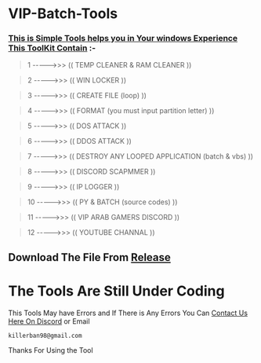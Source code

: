 # VIP-Batch-Tools

### [This is Simple Tools helps you in Your windows Experience This ToolKit Contain](https://discord.gg/3svxC3UyGS) :-
> 1 ----->>>   ((  TEMP CLEANER & RAM CLEANER  ))

> 2 ----->>>   ((  WIN LOCKER  ))

> 3 ----->>>   ((  CREATE FILE (loop)  ))

> 4 ----->>>   ((  FORMAT (you must input partition letter)  ))

> 5 ----->>>   ((  DOS ATTACK  ))

> 6 ----->>>   ((  DDOS ATTACK  ))

> 7 ----->>>   ((  DESTROY ANY LOOPED APPLICATION (batch & vbs)  ))


> 8 ----->>>   ((  DISCORD SCAPMMER  ))

> 9 ----->>>   ((  IP LOGGER  ))

> 10 ----->>>   ((  PY & BATCH (source codes)  ))

> 11 ----->>>   ((  VIP ARAB GAMERS  DISCORD   ))

> 12 ----->>>   ((  YOUTUBE CHANNAL  ))

## Download The File From [Release](https://github.com/KillerBan/VIP-Batch-Tools/releases) 

# The Tools Are Still Under Coding

This Tools May have Errors and If There is Any Errors You Can [Contact Us Here On Discord](https://discord.gg/3svxC3UyGS) or Email 
```
killerban98@gmail.com
```
Thanks For  Using the Tool
